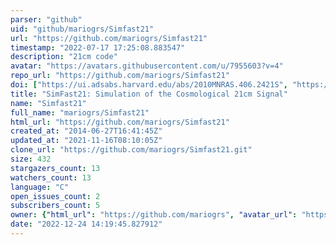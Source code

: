 ```yaml
---
parser: "github"
uid: "github/mariogrs/Simfast21"
url: "https://github.com/mariogrs/Simfast21"
timestamp: "2022-07-17 17:25:08.883547"
description: "21cm code"
avatar: "https://avatars.githubusercontent.com/u/7955603?v=4"
repo_url: "https://github.com/mariogrs/Simfast21"
doi: ["https://ui.adsabs.harvard.edu/abs/2010MNRAS.406.2421S", "https://ui.adsabs.harvard.edu/abs/2010ascl.soft10025S/abstract"]
title: "SimFast21: Simulation of the Cosmological 21cm Signal"
name: "Simfast21"
full_name: "mariogrs/Simfast21"
html_url: "https://github.com/mariogrs/Simfast21"
created_at: "2014-06-27T16:41:45Z"
updated_at: "2021-11-16T08:10:05Z"
clone_url: "https://github.com/mariogrs/Simfast21.git"
size: 432
stargazers_count: 13
watchers_count: 13
language: "C"
open_issues_count: 2
subscribers_count: 5
owner: {"html_url": "https://github.com/mariogrs", "avatar_url": "https://avatars.githubusercontent.com/u/7955603?v=4", "login": "mariogrs", "type": "User"}
date: "2022-12-24 14:19:45.827912"
---
```

